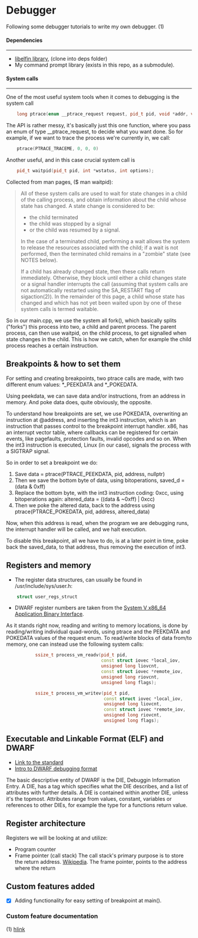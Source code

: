 # Debugger

Following some debugger tutorials to write my own debugger. <a id="id1">(1)</a>

#### Dependencies
---
- [libelfin library](https://github.com/TartanLlama/libelfin/tree/fbreg), (clone into deps folder)
- My command prompt library (exists in this repo, as a submodule).

#### System calls
---
One of the most useful system tools when it comes to debugging is the system call
```cpp
    long ptrace(enum __ptrace_request request, pid_t pid, void *addr, void *data);
```

The API is rather messy, it's basically just this one function, where you pass an enum of type
__ptrace_request, to decide what you want done. So for example, if we want to trace the process we're currently in,
we call:
```cpp
    ptrace(PTRACE_TRACEME, 0, 0, 0)
```

Another useful, and in this case crucial system call is
```cpp
    pid_t waitpid(pid_t pid, int *wstatus, int options);
```

Collected from man pages, ($ man waitpid):
> All  of  these system calls are used to wait for state changes in a child of the calling process, and obtain information about the
> child whose state has changed.  A state change is considered to be:
> - the child terminated
> - the child was stopped by a signal
> - or the child was resumed by a signal.
>
> In the case of a terminated child, performing a wait allows the system to release the resources associated with the child;
> if  a wait is not performed, then the terminated child remains in a "zombie" state (see NOTES below).
>
> If  a child has already changed state, then these calls return immediately.  Otherwise, they block until either a child changes
> state or a signal handler interrupts the call (assuming that system calls are not automatically restarted using the SA_RESTART
> flag of sigaction(2)).  In the remainder of this page, a child whose state has changed and which has not yet been waited upon by
> one of these system calls is termed waitable.

So in our main.cpp, we use the system all fork(), which basically splits ("forks") this process into two, a child and parent process.
The parent process, can then use waitpid, on the child process, to get signalled when state changes in the child. This is how we catch, when for example
the child process reaches a certain instruction.

## Breakpoints & how to set them
For setting and creating breakpoints, two ptrace calls are made, with two different enum values:
*_PEEKDATA and *_POKEDATA.

Using peekdata, we can save data and/or instructions, from an address in memory. And poke data does, quite obviously, the opposite.

To understand how breakpoints are set, we use POKEDATA, overwriting an instruction at @address, and inserting the int3 instruction,
which is an instruction that passes control to the breakpoint interrupt handler. x86, has an interrupt vector table, where
callbacks can be registered for certain events, like pagefaults, protection faults, invalid opcodes and so on. When the int3 instruction is
executed, Linux (in our case), signals the process with a SIGTRAP signal.

So in order to set a breakpoint we do:
1. Save data = ptrace(PTRACE_PEEKDATA, pid, address, nullptr)
2. Then we save the bottom byte of data, using bitoperations, saved_d = (data & 0xff)
3. Replace the bottom byte, with the int3 instruction coding: 0xcc, using bitoperations again:
altered_data = ((data & ~0xff) | 0xcc)
4. Then we poke the altered data, back to the address using ptrace(PTRACE_POKEDATA, pid, address, altered_data)

Now, when this address is read, when the program we are debugging runs, the interrupt handler will be called, and we halt execution.

To disable this breakpoint, all we have to do, is at a later point in time, poke back the saved_data, to that address, thus removing the execution of int3.

## Registers and memory
- The register data structures, can usually be found in /usr/include/sys/user.h:
```cpp
    struct user_regs_struct
```
- DWARF register numbers are taken from the [System V x86_64 Application Binary Interface](https://www.uclibc.org/docs/psABI-x86_64.pdf).

As it stands right now, reading and writing to memory locations, is done by reading/writing individual quad-words, using ptrace and the
PEEKDATA and POKEDATA values of the request enum. To read/write blocks of data from/to memory, one can instead use the following system calls:

```cpp
           ssize_t process_vm_readv(pid_t pid,
                                    const struct iovec *local_iov,
                                    unsigned long liovcnt,
                                    const struct iovec *remote_iov,
                                    unsigned long riovcnt,
                                    unsigned long flags);

           ssize_t process_vm_writev(pid_t pid,
                                     const struct iovec *local_iov,
                                     unsigned long liovcnt,
                                     const struct iovec *remote_iov,
                                     unsigned long riovcnt,
                                     unsigned long flags);
```


## Executable and Linkable Format (ELF) and DWARF 
-   [Link to the standard](http://www.skyfree.org/linux/references/ELF_Format.pdf)
-   [Intro to DWARF debugging format](http://www.dwarfstd.org/doc/Debugging%20using%20DWARF-2012.pdf)

The basic descriptive entity of DWARF is the DIE, Debuggin Information Entry. A DIE, has a tag which specifies what the DIE describes,
and a list of attributes with further details. A DIE is contained within another DIE, unless it's the topmost. Attributes range from
values, constant, variables or references to other DIEs, for example the type for a functions return value.


## Register architecture

Registers we will be looking at and utilize:
- Program counter
- Frame pointer (call stack)
The call stack's primary purpose is to store the return address. [Wikipedia](https://en.wikipedia.org/wiki/Call_stack#Functions_of_the_call_stack).
The frame pointer, points to the address where the return



## Custom features added
- [x] Adding functionality for easy setting of breakpoint at main().      

### Custom feature documentation
(1) [hlink](#id1)